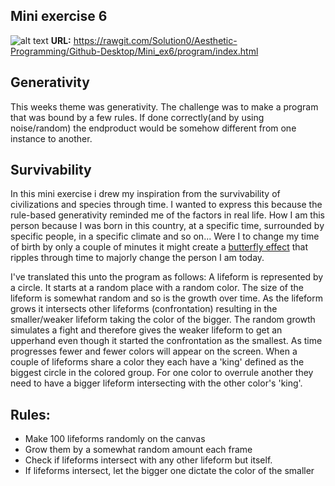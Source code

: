 ## Mini exercise 6

![alt text](https://github.com/Solution0/Aesthetic-Programming/blob/Github-Desktop/Mini_ex6/capture.gif)
**URL:** https://rawgit.com/Solution0/Aesthetic-Programming/Github-Desktop/Mini_ex6/program/index.html

## Generativity
This weeks theme was generativity. The challenge was to make a program that was bound by a few rules. If done correctly(and by using noise/random) the endproduct would be somehow different from one instance to another. 

## Survivability
In this mini exercise i drew my inspiration from the survivability of civilizations and species through time. I wanted to express this because the rule-based generativity reminded me of the factors in real life. How I am this person because I was born in this country, at a specific time, surrounded by specific people, in a specific climate and so on... Were I to change my time of birth by only a couple of minutes it might create a [butterfly effect](https://www.urbandictionary.com/define.php?term=butterfly%20effect) that ripples through time to majorly change the person I am today. 

I've translated this unto the program as follows:
A lifeform is represented by a circle. It starts at a random place with a random color. The size of the lifeform is somewhat random and so is the growth over time. As the lifeform grows it intersects other lifeforms (confrontation) resulting in the smaller/weaker lifeform taking the color of the bigger. The random growth simulates a fight and therefore gives the weaker lifeform to get an upperhand even though it started the confrontation as the smallest. As time progresses fewer and fewer colors will appear on the screen. When a couple of lifeforms share a color they each have a 'king' defined as the biggest circle in the colored group. For one color to overrule another they need to have a bigger lifeform intersecting with the other color's 'king'. 

## Rules:
- Make 100 lifeforms randomly on the canvas
- Grow them by a somewhat random amount each frame
- Check if lifeforms intersect with any other lifeform but itself. 
- If lifeforms intersect, let the bigger one dictate the color of the smaller

